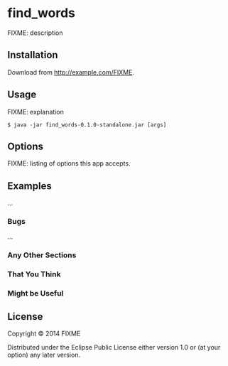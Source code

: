 # find_words

FIXME: description

## Installation

Download from http://example.com/FIXME.

## Usage

FIXME: explanation

    $ java -jar find_words-0.1.0-standalone.jar [args]

## Options

FIXME: listing of options this app accepts.

## Examples

...

### Bugs

...

### Any Other Sections
### That You Think
### Might be Useful

## License

Copyright © 2014 FIXME

Distributed under the Eclipse Public License either version 1.0 or (at
your option) any later version.
